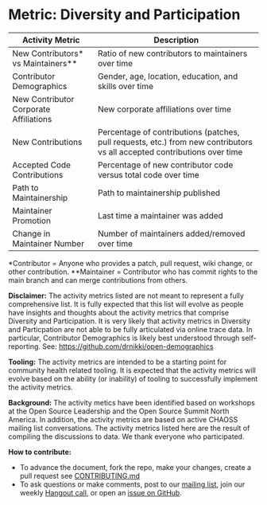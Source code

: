 # Metric: Diversity and Participation

Activity Metric | Description
--- | ---
New Contributors* vs Maintainers** | Ratio of new contributors to maintainers over time
Contributor Demographics | Gender, age, location, education, and skills over time
New Contributor Corporate Affiliations | New corporate affiliations over time
New Contributions | Percentage of contributions (patches, pull requests, etc.) from new contributors vs all accepted contributions over time
Accepted Code Contributions | Percentage of new contributor code versus total code over time
Path to Maintainership | Path to maintainership published
Maintainer Promotion | Last time a maintainer was added
Change in Maintainer Number | Number of maintainers added/removed over time

*Contributor = Anyone who provides a patch, pull request, wiki change, or other contribution.
**Maintainer = Contributor who has commit rights to the main branch and can merge contributions from others.

**Disclaimer:**
The activity metrics listed are not meant to represent a fully comprehensive list. It is fully expected that this list will evolve as people have insights and thoughts about the activity metrics that comprise Diversity and Participation. It is very likely that activity metrics in Diversity and Particpation are not able to be fully articulated via online trace data. In particular, Contributor Demographics is likely best understood through self-reporting. See: https://github.com/drnikki/open-demographics

**Tooling:**
The activity metrics are intended to be a starting point for community health related tooling. It is expected that the activity metrics will evolve based on the ability (or inability) of tooling to successfully implement the activity metrics.

**Background:**
The activity metics have been identified based on workshops at the Open Source Leadership and the Open Source Summit North America. In addition, the activity metrics are based on active CHAOSS mailing list conversations. The activity metrics listed here are the result of compiling the discussions to data. We thank everyone who participated.

**How to contribute:**
- To advance the document, fork the repo, make your changes, create a pull request see [CONTRIBUTING.md][contrib]
- To ask questions or make comments, post to our [mailing list][ml], join our weekly [Hangout call][ho], or open an [issue on GitHub][issue].

[contrib]: https://github.com/chaoss/metrics/blob/master/.github/CONTRIBUTING.md
[ml]: https://wiki.linuxfoundation.org/chaoss/metrics#mail-list
[ho]: https://wiki.linuxfoundation.org/chaoss/metrics#weekly-hangout
[issue]: https://github.com/chaoss/metrics/issues
